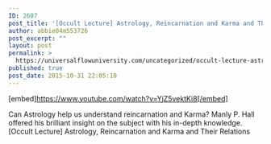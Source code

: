 ```yaml
---
ID: 2607
post_title: '[Occult Lecture] Astrology, Reincarnation and Karma and Their Relations'
author: abbie04m553726
post_excerpt: ""
layout: post
permalink: >
  https://universalflowuniversity.com/uncategorized/occult-lecture-astrology-reincarnation-and-karma-and-their-relations/
published: true
post_date: 2015-10-31 22:05:10
---
```

[embed]https://www.youtube.com/watch?v=YjZ5vektKi8[/embed]<br>
<p>Can Astrology help us understand reincarnation and Karma? Manly P. Hall offered his brilliant insight on the subject with his in-depth knowledge.
[Occult Lecture] Astrology, Reincarnation and Karma and Their Relations</p>